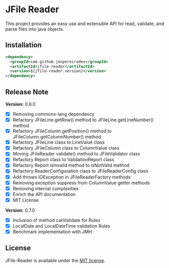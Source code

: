 # JFile Reader

This project provides an easy use and extensible API for read, validate, and parse files into java objects.

## Installation

```xml
<dependency>
  <groupId>com.github.jonpereiradev</groupId>
  <artifactId>jfile-reader</artifactId>
  <version>${jfile-reader.version}</version>
</dependency>
```

## Release Note

**Version:** 0.8.0

- [x] Removing commons-lang dependency
- [x] Refactory JFileLine.getRow() method to JFileLine.getLineNumber() method
- [x] Refactory JFileColumn.getPosition() method to JFileColumn.getColumnNumber() method
- [x] Refactory JFileLine class to LineValue class
- [x] Refactory JFileColumn class to ColumnValue class
- [x] Moving JFileReader validate() method to JFileValidator class
- [X] Refactory Report class to ValidationReport class
- [X] Refactory Report isInvalid method to isNotValid method
- [X] Refactory ReaderConfiguration class to JFileReaderConfig class
- [X] Add throws IOException in JFileReaderFactory methods
- [x] Removing exception suppress from ColumnValue getter methods
- [X] Removing internal complexities
- [x] Enrich the API documentation
- [x] MIT License

**Version:** 0.7.0

- [x] Inclusion of method canValidate for Rules
- [x] LocalDate and LocalDateTime validation Rules
- [x] Benchmark implementation with JMH

## License

JFile-Reader is available under the [MIT license](https://tldrlegal.com/license/mit-license).
